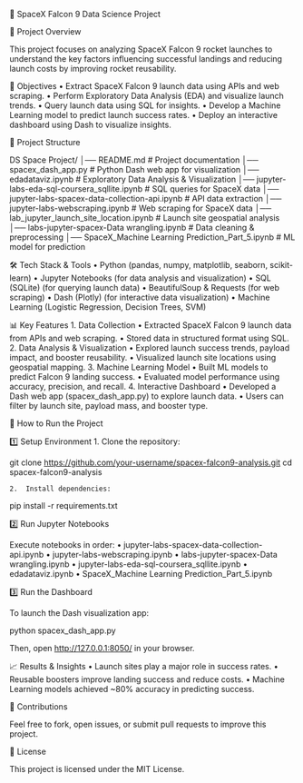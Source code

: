 🚀 SpaceX Falcon 9 Data Science Project

📌 Project Overview

This project focuses on analyzing SpaceX Falcon 9 rocket launches to understand the key factors influencing successful landings and reducing launch costs by improving rocket reusability.

🎯 Objectives
	•	Extract SpaceX Falcon 9 launch data using APIs and web scraping.
	•	Perform Exploratory Data Analysis (EDA) and visualize launch trends.
	•	Query launch data using SQL for insights.
	•	Develop a Machine Learning model to predict launch success rates.
	•	Deploy an interactive dashboard using Dash to visualize insights.

📂 Project Structure

DS Space Project/
│── README.md                    # Project documentation
│── spacex_dash_app.py            # Python Dash web app for visualization
│── edadataviz.ipynb              # Exploratory Data Analysis & Visualization
│── jupyter-labs-eda-sql-coursera_sqllite.ipynb # SQL queries for SpaceX data
│── jupyter-labs-spacex-data-collection-api.ipynb # API data extraction
│── jupyter-labs-webscraping.ipynb # Web scraping for SpaceX data
│── lab_jupyter_launch_site_location.ipynb # Launch site geospatial analysis
│── labs-jupyter-spacex-Data wrangling.ipynb # Data cleaning & preprocessing
│── SpaceX_Machine Learning Prediction_Part_5.ipynb # ML model for prediction

🛠️ Tech Stack & Tools
	•	Python (pandas, numpy, matplotlib, seaborn, scikit-learn)
	•	Jupyter Notebooks (for data analysis and visualization)
	•	SQL (SQLite) (for querying launch data)
	•	BeautifulSoup & Requests (for web scraping)
	•	Dash (Plotly) (for interactive data visualization)
	•	Machine Learning (Logistic Regression, Decision Trees, SVM)

📊 Key Features
	1.	Data Collection
	•	Extracted SpaceX Falcon 9 launch data from APIs and web scraping.
	•	Stored data in structured format using SQL.
	2.	Data Analysis & Visualization
	•	Explored launch success trends, payload impact, and booster reusability.
	•	Visualized launch site locations using geospatial mapping.
	3.	Machine Learning Model
	•	Built ML models to predict Falcon 9 landing success.
	•	Evaluated model performance using accuracy, precision, and recall.
	4.	Interactive Dashboard
	•	Developed a Dash web app (spacex_dash_app.py) to explore launch data.
	•	Users can filter by launch site, payload mass, and booster type.

🚀 How to Run the Project

1️⃣ Setup Environment
	1.	Clone the repository:

git clone https://github.com/your-username/spacex-falcon9-analysis.git
cd spacex-falcon9-analysis


	2.	Install dependencies:

pip install -r requirements.txt



2️⃣ Run Jupyter Notebooks

Execute notebooks in order:
	•	jupyter-labs-spacex-data-collection-api.ipynb
	•	jupyter-labs-webscraping.ipynb
	•	labs-jupyter-spacex-Data wrangling.ipynb
	•	jupyter-labs-eda-sql-coursera_sqllite.ipynb
	•	edadataviz.ipynb
	•	SpaceX_Machine Learning Prediction_Part_5.ipynb

3️⃣ Run the Dashboard

To launch the Dash visualization app:

python spacex_dash_app.py

Then, open http://127.0.0.1:8050/ in your browser.

📈 Results & Insights
	•	Launch sites play a major role in success rates.
	•	Reusable boosters improve landing success and reduce costs.
	•	Machine Learning models achieved ~80% accuracy in predicting success.

🤝 Contributions

Feel free to fork, open issues, or submit pull requests to improve this project.

📜 License

This project is licensed under the MIT License.

